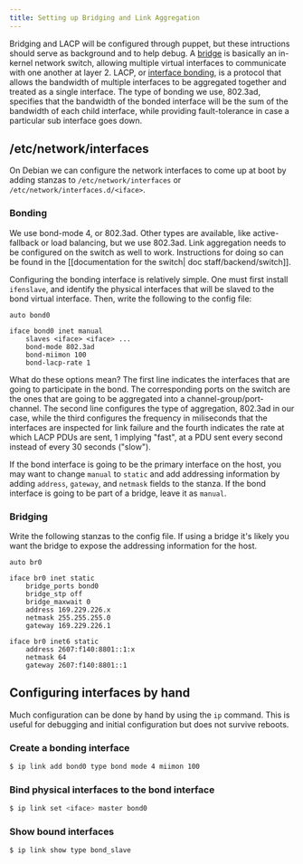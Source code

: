 ```yaml
---
title: Setting up Bridging and Link Aggregation
---
```


Bridging and LACP will be configured through puppet, but these
intructions should serve as background and to help debug. A
[bridge][linux-wiki-bridge] is basically an in-kernel network switch,
allowing multiple virtual interfaces to communicate with one another
at layer 2. LACP, or [interface bonding][linux-wiki-bonding], is a
protocol that allows the bandwidth of multiple interfaces to be
aggregated together and treated as a single interface.  The type of
bonding we use, 802.3ad, specifies that the bandwidth of the bonded
interface will be the sum of the bandwidth of each child interface,
while providing fault-tolerance in case a particular sub interface
goes down.

## /etc/network/interfaces

On Debian we can configure the network interfaces to come up at boot by adding
stanzas to `/etc/network/interfaces` or `/etc/network/interfaces.d/<iface>`.

### Bonding

We use bond-mode 4, or 802.3ad. Other types are available, like active-fallback or load balancing,
but we use 802.3ad. Link aggregation needs to be configured on the switch as well to work. Instructions
for doing so can be found in the [[documentation for the switch| doc staff/backend/switch]].

Configuring the bonding interface is relatively simple. One must first install `ifenslave`, and
identify the physical interfaces that will be slaved to the bond virtual interface. Then, write
the following to the config file:

```
auto bond0

iface bond0 inet manual
    slaves <iface> <iface> ...
    bond-mode 802.3ad
    bond-miimon 100
    bond-lacp-rate 1
```

What do these options mean? The first line indicates the interfaces that are going to participate
in the bond. The corresponding ports on the switch are the ones that are going to be aggregated
into a channel-group/port-channel. The second line configures the type of aggregation, 802.3ad
in our case, while the third configures the frequency in miliseconds that the interfaces are
inspected for link failure and the fourth indicates the rate at which LACP PDUs are sent, 1
implying "fast", at a PDU sent every second instead of every 30 seconds ("slow").

If the bond interface is going to be the primary interface on the host, you may want to change
`manual` to `static` and add addressing information by adding `address`, `gateway`, and `netmask`
fields to the stanza. If the bond interface is going to be part of a bridge, leave it as `manual`.


### Bridging

Write the following stanzas to the config file. If using a bridge it's likely you want
the bridge to expose the addressing information for the host.

```
auto br0

iface br0 inet static
    bridge_ports bond0
    bridge_stp off
    bridge_maxwait 0
    address 169.229.226.x
    netmask 255.255.255.0
    gateway 169.229.226.1

iface br0 inet6 static
    address 2607:f140:8801::1:x
    netmask 64
    gateway 2607:f140:8801::1
```

## Configuring interfaces by hand

Much configuration can be done by hand by using the `ip` command. This is useful
for debugging and initial configuration but does not survive reboots.

### Create a bonding interface

```bash
$ ip link add bond0 type bond mode 4 miimon 100
```

### Bind physical interfaces to the bond interface

```bash
$ ip link set <iface> master bond0
```

### Show bound interfaces

```bash
$ ip link show type bond_slave
```

[linux-wiki-bonding]: https://wiki.linuxfoundation.org/networking/bonding
[linux-wiki-bridge]: https://wiki.linuxfoundation.org/networking/bridge
